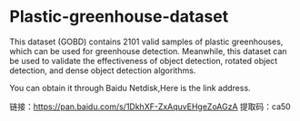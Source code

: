 # Plastic-greenhouse-dataset
This dataset (GOBD) contains 2101 valid samples of plastic greenhouses, which can be used for greenhouse detection. Meanwhile, this dataset can be used to validate the effectiveness of object detection, rotated object detection, and dense object detection algorithms.

You can obtain it through Baidu Netdisk,Here is the link address.

链接：https://pan.baidu.com/s/1DkhXF-ZxAquvEHgeZoAGzA 
提取码：ca50 
